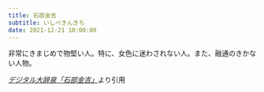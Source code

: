 ```yaml
---
title: 石部金吉
subtitle: いしべきんきち
date: 2021-12-21 10:00:00
---
```


非常にきまじめで物堅い人。特に、女色に迷わされない人。また、融通のきかない人物。

<cite>[デジタル大辞泉「石部金吉」](https://dictionary.goo.ne.jp/word/%E7%9F%B3%E9%83%A8%E9%87%91%E5%90%89/)</cite>より引用